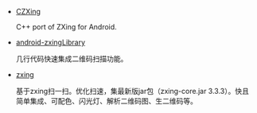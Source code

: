* [CZXing](https://github.com/devilsen/CZXing)

    C++ port of ZXing for Android.
* [android-zxingLibrary](https://github.com/yipianfengye/android-zxingLibrary)

    几行代码快速集成二维码扫描功能。
* [zxing](https://github.com/yuzhiqiang1993/zxing)

    基于zxing扫一扫。优化扫速，集最新版jar包（zxing-core.jar 3.3.3）。快且简单集成、可配色、闪光灯、解析二维码图、生二维码等。